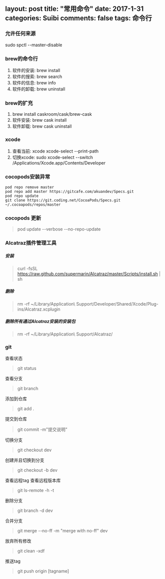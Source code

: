 ﻿layout: post
title: "常用命令"
date: 2017-1-31 
categories: Suibi
comments: false
tags: 命令行
---
### 允许任何来源
sudo spctl --master-disable
### brew的命令行
1. 软件的安装: brew install
2. 软件的搜索: brew search
3. 软件的信息: brew info
4. 软件的卸载: brew uninstall

### brew的扩充
1. brew install caskroom/cask/brew-cask
2. 软件安装: brew cask install
3. 软件卸载: brew cask uninstall

### xcode
1. 查看当前: xcode xcode-select --print-path
2. 切换xcode: sudo xcode-select --switch /Applications/Xcode.app/Contents/Developer


### cocopods安装异常
```
pod repo remove master
pod repo add master https://gitcafe.com/akuandev/Specs.git
pod repo update
git clone https://git.coding.net/CocoaPods/Specs.git ~/.cocoapods/repos/master
```

### cocopods 更新
 > pod update --verbose --no-repo-update
 
### Alcatraz插件管理工具
##### 安装
> curl -fsSL https://raw.github.com/supermarin/Alcatraz/master/Scripts/install.sh | sh

##### 删除
> rm -rf ~/Library/Application\ Support/Developer/Shared/Xcode/Plug-ins/Alcatraz.xcplugin

##### 删除所有通过Alcatraz安装的安装包
> rm -rf ~/Library/Application\ Support/Alcatraz/

### git
查看状态
> git status

查看分支
> git branch

添加到仓库
> git add .

提交到仓库
> git commit -m"提交说明"

切换分支
> git checkout dev

创建并且切换到分支
> git checkout -b dev

查看远程tag 查看远程版本库
> git ls-remote -h -t

删除分支
> git branch -d dev

合并分支
> git merge --no-ff -m "merge with no-ff" dev

放弃所有修改
> git clean -xdf

推送tag
> git push origin [tagname]


